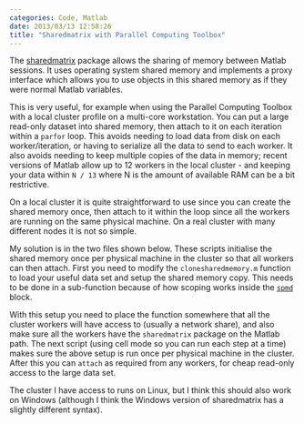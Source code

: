 ```yaml
---
categories: Code, Matlab
date: 2013/03/13 12:58:26
title: "Sharedmatrix with Parallel Computing Toolbox"
---
```


The [sharedmatrix](http://www.mathworks.co.uk/matlabcentral/fileexchange/28572-sharedmatrix) package allows the sharing of memory between Matlab sessions. It uses operating system shared memory and implements a proxy interface which allows you to use objects in this shared memory as if they were normal Matlab variables.

This is very useful, for example when using the Parallel Computing Toolbox with a local cluster profile on a multi-core workstation. You can put a large read-only dataset into shared memory, then attach to it on each iteration within a `parfor` loop. This avoids needing to load data from disk on each worker/iteration, or having to serialize all the data to send to each worker. It also avoids needing to keep multiple copies of the data in memory; recent versions of Matlab allow up to 12 workers in the local cluster - and keeping your data within `N / 13` where N is the amount of available RAM can be a bit restrictive.

On a local cluster it is quite straightforward to use since you can create the shared memory once, then attach to it within the loop since all the workers are running on the same physical machine. On a real cluster with many different nodes it is not so simple.

My solution is in the two files shown below. These scripts initialise the shared memory once per physical machine in the cluster so that all workers can then attach. 
 First you need to modify the `clonesharedmemory.m` function to load your useful data set and setup the shared memory copy. This needs to be done in a sub-function because of how scoping works inside the [`spmd`](http://www.mathworks.co.uk/help/distcomp/spmd.html) block.

<script src="https://gist.github.com/robince/5152382.js"></script>

With this setup you need to place the function somewhere that all the cluster workers will have access to (usually a network share), and also make sure all the workers have the `sharedmatrix` package on the Matlab path. The next script (using cell mode so you can run each step at a time) makes sure the above setup is run once per physical machine in the cluster. After this you can `attach` as required from any workers, for cheap read-only access to the large data set. 

<script src="https://gist.github.com/robince/5151962.js"></script>

The cluster I have access to runs on Linux, but I think this should also work on Windows (although I think the Windows version of sharedmatrix has a slightly different syntax).
